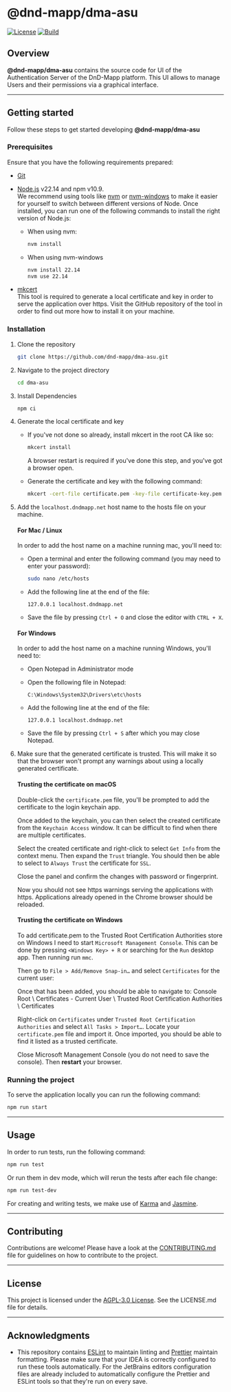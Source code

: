 # @dnd-mapp/dma-asu

[![License](https://img.shields.io/github/license/dnd-mapp/dma-asu)](LICENSE)
[![Build](https://github.com/dnd-mapp/dma-asu/actions/workflows/build.yml/badge.svg?branch=main&event=push)](https://github.com/dnd-mapp/dma-asu/actions/workflows/build.yml)

## Overview

**@dnd-mapp/dma-asu** contains the source code for UI of the Authentication Server of the DnD-Mapp platform. This UI allows to manage Users and their permissions via a graphical interface.

---

## Getting started

Follow these steps to get started developing **@dnd-mapp/dma-asu**

### Prerequisites

Ensure that you have the following requirements prepared:

- [Git](https://git-scm.com/)
- [Node.js](https://nodejs.org/en) v22.14 and npm v10.9.  
  We recommend using tools like [nvm](https://github.com/nvm-sh/nvm) or [nvm-windows](https://github.com/coreybutler/nvm-windows) to make it easier for yourself to switch between different versions of Node. Once installed, you can run one of the following commands to install the right version of Node.js:

    - When using nvm:

      ```bash 
      nvm install
      ````

    - When using nvm-windows

      ```bash
      nvm install 22.14
      nvm use 22.14
      ```
- [mkcert](https://github.com/FiloSottile/mkcert)  
  This tool is required to generate a local certificate and key in order to serve the application over https. Visit the GitHub repository of the tool in order to find out more how to install it on your machine.

### Installation

1. Clone the repository

    ```bash
    git clone https://github.com/dnd-mapp/dma-asu.git
    ```

2. Navigate to the project directory

    ```bash
    cd dma-asu
    ```

3. Install Dependencies

    ```bash
    npm ci
    ```

4. Generate the local certificate and key
   - If you've not done so already, install mkcert in the root CA like so:

     ```bash
     mkcert install
     ```
     A browser restart is required if you've done this step, and you've got a browser open.

   - Generate the certificate and key with the following command:

     ```bash
     mkcert -cert-file certificate.pem -key-file certificate-key.pem localhost.dndmapp.net localhost
     ```

5. Add the `localhost.dndmapp.net` host name to the hosts file on your machine.

    #### For Mac / Linux

    In order to add the host name on a machine running mac, you'll need to:

    - Open a terminal and enter the following command (you may need to enter your password):

      ```bash
      sudo nano /etc/hosts
      ```

    - Add the following line at the end of the file:

      ```
      127.0.0.1 localhost.dndmapp.net
      ```

    - Save the file by pressing `Ctrl + O` and close the editor with `CTRL + X`.

    #### For Windows

    In order to add the host name on a machine running Windows, you'll need to:

    - Open Notepad in Administrator mode
    - Open the following file in Notepad:

      ```
      C:\Windows\System32\Drivers\etc\hosts
      ```

    - Add the following line at the end of the file:

      ```
      127.0.0.1 localhost.dndmapp.net
      ```

    - Save the file by pressing `Ctrl + S` after which you may close Notepad.

6. Make sure that the generated certificate is trusted. This will make it so that the browser won't prompt any warnings about using a locally generated certificate.

    #### Trusting the certificate on macOS
    
    Double-click the `certificate.pem` file, you'll be prompted to add the certificate to the login keychain app.
    
    Once added to the keychain, you can then select the created certificate from the `Keychain Access` window.
    It can be difficult to find when there are multiple certificates.
    
    Select the created certificate and right-click to select `Get Info` from the context menu. Then expand the `Trust` triangle.
    You should then be able to select to `Always Trust` the certificate for `SSL`.
    
    Close the panel and confirm the changes with password or fingerprint.
    
    Now you should not see https warnings serving the applications with https. Applications already opened in the Chrome browser should be reloaded.
    
    #### Trusting the certificate on Windows
    
    To add certificate.pem to the Trusted Root Certification Authorities store on Windows I need to start `Microsoft Management Console`.
    This can be done by pressing `<Windows Key> + R` or searching for the `Run` desktop app. Then running run `mmc`.
    
    Then go to `File > Add/Remove Snap-in…` and select `Certificates` for the current user:
    
    Once that has been added, you should be able to navigate to:
    Console Root \ Certificates - Current User \ Trusted Root Certification Authorities \ Certificates
    
    Right-click on `Certificates` under `Trusted Root Certification Authorities` and select `All Tasks > Import…`.
    Locate your `certificate.pem` file and import it. Once imported, you should be able to find it listed as a trusted certificate.
    
    Close Microsoft Management Console (you do not need to save the console). Then **restart** your browser.

### Running the project

To serve the application locally you can run the following command:

```bash
npm run start
```

---

## Usage

In order to run tests, run the following command:

```bash
npm run test
```

Or run them in dev mode, which will rerun the tests after each file change:

```bash
npm run test-dev
```

For creating and writing tests, we make use of [Karma](https://karma-runner.github.io/6.4/index.html) and [Jasmine](https://jasmine.github.io/).

---

## Contributing

Contributions are welcome! Please have a look at the [CONTRIBUTING.md](./CONTRIBUTING.md) file for guidelines on how to contribute to the project.

---

## License

This project is licensed under the [AGPL-3.0 License](LICENSE). See the LICENSE.md file for details.

---

## Acknowledgments

- This repository contains [ESLint](https://eslint.org/) to maintain linting and [Prettier](https://prettier.io/) maintain formatting. Please make sure that your IDEA is correctly configured to run these tools automatically. For the JetBrains editors configuration files are already included to automatically configure the Prettier and ESLint tools so that they're run on every save.
